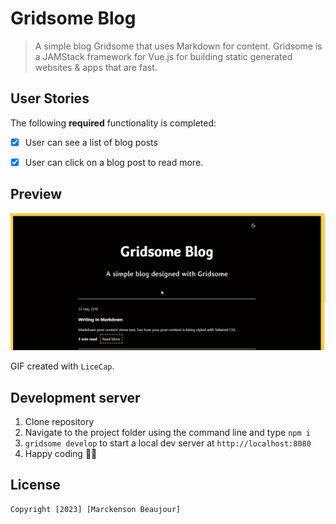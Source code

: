 # Gridsome Blog

> A simple blog Gridsome that uses Markdown for content. Gridsome is a JAMStack framework for Vue.js for building static generated websites & apps that are fast.


## User Stories

The following **required** functionality is completed:
- [x]  User can see a list of blog posts
- [x]  User can click on a blog post to read more.


## Preview

<img src='blog.gif' title='Video Walkthrough' width='' alt='Video blog' />

GIF created with `LiceCap`.


## Development server

1. Clone repository
2. Navigate to the project folder using the command line and type `npm i`
3. `gridsome develop` to start a local dev server at `http://localhost:8080`
4. Happy coding 🎉🙌


## License

    Copyright [2023] [Marckenson Beaujour]

